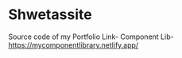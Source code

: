 # Shwetassite
Source code of my Portfolio
Link-
Component Lib-https://mycomponentlibrary.netlify.app/
